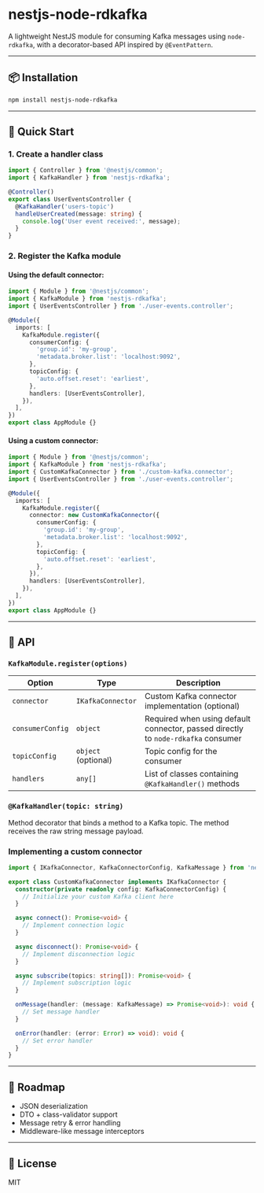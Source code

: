 # nestjs-node-rdkafka

A lightweight NestJS module for consuming Kafka messages using `node-rdkafka`, with a decorator-based API inspired by `@EventPattern`.

---

## 📦 Installation

```bash
npm install nestjs-node-rdkafka
```

---

## 🚀 Quick Start

### 1. Create a handler class

```ts
import { Controller } from '@nestjs/common';
import { KafkaHandler } from 'nestjs-rdkafka';

@Controller()
export class UserEventsController {
  @KafkaHandler('users-topic')
  handleUserCreated(message: string) {
    console.log('User event received:', message);
  }
}
```

### 2. Register the Kafka module

#### Using the default connector:
```ts
import { Module } from '@nestjs/common';
import { KafkaModule } from 'nestjs-rdkafka';
import { UserEventsController } from './user-events.controller';

@Module({
  imports: [
    KafkaModule.register({
      consumerConfig: {
        'group.id': 'my-group',
        'metadata.broker.list': 'localhost:9092',
      },
      topicConfig: {
        'auto.offset.reset': 'earliest',
      },
      handlers: [UserEventsController],
    }),
  ],
})
export class AppModule {}
```

#### Using a custom connector:
```ts
import { Module } from '@nestjs/common';
import { KafkaModule } from 'nestjs-rdkafka';
import { CustomKafkaConnector } from './custom-kafka.connector';
import { UserEventsController } from './user-events.controller';

@Module({
  imports: [
    KafkaModule.register({
      connector: new CustomKafkaConnector({
        consumerConfig: {
          'group.id': 'my-group',
          'metadata.broker.list': 'localhost:9092',
        },
        topicConfig: {
          'auto.offset.reset': 'earliest',
        },
      }),
      handlers: [UserEventsController],
    }),
  ],
})
export class AppModule {}
```

---

## 🧰 API

### `KafkaModule.register(options)`

| Option           | Type                | Description                          |
|------------------|---------------------|--------------------------------------|
| `connector`      | `IKafkaConnector`   | Custom Kafka connector implementation (optional) |
| `consumerConfig` | `object`            | Required when using default connector, passed directly to `node-rdkafka` consumer |
| `topicConfig`    | `object` (optional) | Topic config for the consumer        |
| `handlers`       | `any[]`             | List of classes containing `@KafkaHandler()` methods |

### `@KafkaHandler(topic: string)`

Method decorator that binds a method to a Kafka topic. The method receives the raw string message payload.

### Implementing a custom connector

```ts
import { IKafkaConnector, KafkaConnectorConfig, KafkaMessage } from 'nestjs-rdkafka';

export class CustomKafkaConnector implements IKafkaConnector {
  constructor(private readonly config: KafkaConnectorConfig) {
    // Initialize your custom Kafka client here
  }

  async connect(): Promise<void> {
    // Implement connection logic
  }

  async disconnect(): Promise<void> {
    // Implement disconnection logic
  }

  async subscribe(topics: string[]): Promise<void> {
    // Implement subscription logic
  }

  onMessage(handler: (message: KafkaMessage) => Promise<void>): void {
    // Set message handler
  }

  onError(handler: (error: Error) => void): void {
    // Set error handler
  }
}
```

---

## 🔄 Roadmap

- JSON deserialization
- DTO + class-validator support
- Message retry & error handling
- Middleware-like message interceptors

---

## 📄 License

MIT
